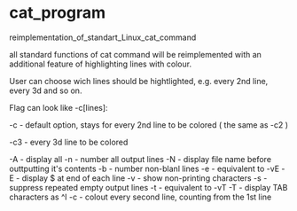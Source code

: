 # cat_program
reimplementation_of_standart_Linux_cat_command

all standard functions of cat command will be reimplemented with
an additional feature of highlighting lines with colour.

User can choose wich lines should be hightlighted, e.g.
every 2nd line, every 3d and so on. 

Flag can look like -c[lines]: 

-c - default option, stays for every 2nd line to be colored ( the same as -c2 )

-c3 - every 3d line to be colored
	
-A - display all
-n - number all output lines
-N - display file name before outtputting it's contents
-b - number non-blanl lines
-e - equivalent to -vE
-E - display $ at end of each line
-v - show non-printing characters
-s - suppress repeated empty output lines
-t - equivalent to -vT
-T - display TAB characters as ^I
-c - colout every second line, counting from the 1st line

